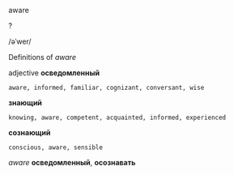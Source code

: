 aware

?

/əˈwer/

Definitions of _aware_

adjective
**осведомленный**

    aware, informed, familiar, cognizant, conversant, wise
**знающий**

    knowing, aware, competent, acquainted, informed, experienced
**сознающий**

    conscious, aware, sensible

_aware_
**осведомленный**, **осознавать**
